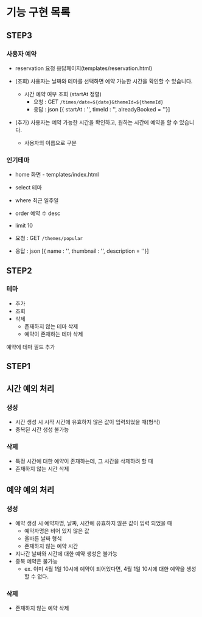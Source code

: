 # 기능 구현 목록
## STEP3
### 사용자 예약
- reservation 요청 응답페이지(templates/reservation.html)
- (조회) 사용자는 날짜와 테마를 선택하면 예약 가능한 시간을 확인할 수 있습니다.
  - 시간 예약 여부 조회 (startAt 정렬)
    - 요청 : GET `/times/date=${date}&themeId=${themeId}`
    - 응답 : json [{ startAt : '', timeId : '', alreadyBooked = ''}]

- (추가) 사용자는 예약 가능한 시간을 확인하고, 원하는 시간에 예약을 할 수 있습니다.
  - 사용자의 이름으로 구분

### 인기테마
- home 화면 - templates/index.html
- select 테마
- where 최근 일주일
- order 예약 수 desc
- limit 10

- 요청 : GET `/themes/popular`
- 응답 : json [{ name : '', thumbnail : '', description = ''}]

## STEP2
### 테마
- 추가
- 조회
- 삭제
  - 존재하지 않는 테마 삭제
  - 예약이 존재하는 테마 삭제

예약에 테마 필드 추가

## STEP1
## 시간 예외 처리
### 생성
- 시간 생성 시 시작 시간에 유효하지 않은 값이 입력되었을 때(형식)
- 중복된 시간 생성 불가능
### 삭제
- 특정 시간에 대한 예약이 존재하는데, 그 시간을 삭제하려 할 때
- 존재하지 않는 시간 삭제

## 예약 예외 처리
### 생성
- 예약 생성 시 예약자명, 날짜, 시간에 유효하지 않은 값이 입력 되었을 때
  - 예약자명은 비어 있지 않은 값
  - 올바른 날짜 형식
  - 존재하지 않는 예약 시간
- 지나간 날짜와 시간에 대한 예약 생성은 불가능
- 중복 예약은 불가능
  - ex. 이미 4월 1일 10시에 예약이 되어있다면, 4월 1일 10시에 대한 예약을 생성할 수 없다.
### 삭제
- 존재하지 않는 예약 삭제
